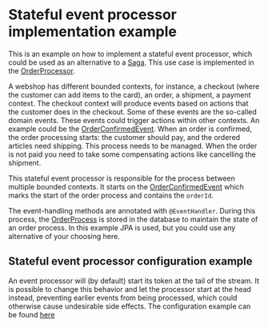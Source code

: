 # Stateful event processor implementation example

This is an example on how to implement a stateful event processor, which could be used as an alternative to
a [Saga](../saga). This use case is implemented in
the [OrderProcessor](src/main/java/io/axoniq/dev/samples/orderprocessor/OrderProcessor.java).

A webshop has different bounded contexts, for instance, a checkout (where the customer can add items to the card), an
order, a shipment, a payment context. The checkout context will produce events based on actions that the customer does
in the checkout. Some of these events are the so-called domain events. These events could trigger actions within other
contexts. An example could be
the [OrderConfirmedEvent](src/main/java/io/axoniq/dev/samples/order/api/OrderConfirmedEvent.java). When an order is
confirmed, the order processing starts: the customer should pay, and the ordered articles need shipping. This process
needs to be managed. When the order is not paid you need to take some compensating actions like cancelling the shipment.

This stateful event processor is responsible for the process between multiple bounded contexts. It starts on
the [OrderConfirmedEvent](src/main/java/io/axoniq/dev/samples/order/api/OrderConfirmedEvent.java) which marks the start
of the order process and contains the `orderId`.

The event-handling methods are annotated with `@EventHandler`. During this process,
the [OrderProcess](src/main/java/io/axoniq/dev/samples/orderprocessor/OrderProcess.java) is stored in the database to
maintain the state of an order process. In this example JPA is used, but you could use any alternative of your choosing
here.

## Stateful event processor configuration example

An event processor will (by default) start its token at the tail of the stream. It is possible to change this behavior
and let the processor start at the head instead, preventing earlier events from being processed, which could otherwise
cause undesirable side effects. The configuration example can be
found [here](src/main/java/io/axoniq/dev/samples/config/OrderProcessorConfig.java)
